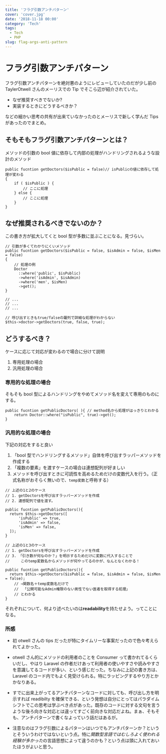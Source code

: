 ```yaml
---
title: 'フラグ引数アンチパターン'
cover: 'cover.jpg'
date: '2018-11-18 00:00'
category: 'Tech'
tags:
  - Tech
  - PHP
slug: flag-args-anti-pattern
---
```


# フラグ引数アンチパターン

フラグ引数アンチパターンを絶対悪のようにレビューしていたのだが少し前の TaylerOtwell さんのメーリスでの Tip でそこら辺が紹介されていた。

- なぜ推奨すべきでないか?
- 実装するときにどうするべきか？

などの細かい思考の共有が出来ていなかったのとメーリスで新しく学んだ Tips があったのでまとめ。

## そもそもフラグ引数アンチパターンとは？

メソッドの引数の bool 値に依存して内部の処理がハンドリングされるような設計のメソッド

```php{1}
public fucntion getDoctors($isPublic = false)// isPublicの値に依存して処理が変わる
{
    if ( $isPublic ) {
        // ここに処理
    } else {
        // ここに処理
    }
}
```

## なぜ推奨されるべきでないのか？

この書き方が拡大してくと bool 型が多数に並ぶことになる。見づらい。

```php{1-2,16-17}
// 引数が多くてわかりにくいメソッド
public fucntion getDoctors($isPublic = false, $isAdmin = false, $isMen = false)
{
    // 処理の例
    Doctor
      ::where('public', $isPublic)
      ->where('isAdmin', $isAdmin)
      ->where('men', $isMen)
      ->get();
}

// ...
// ...
// ...

// 呼び出すときもtrue/falseの羅列で詳細な処理がわからない
$this->doctor->getDoctors(true, false, true);
```

## どうするべき？

ケースに応じて対応が変わるので場合に分けて説明

1. 専用処理の場合
2. 汎用処理の場合

### 専用的な処理の場合

そもそも bool 型によるハンドリングをやめてメソッド名を変えて専用のものにする。

```php{1}
public fucntion getPublicDoctors( ){ // method名から処理がはっきりとわかる
    return Doctor::where("isPublic", true)->get();
}
```

### 汎用的な処理の場合

下記の対応をすると良い

1. 「bool 型でハンドリングするメソッド」自体を呼び出すラッパーメソッドを作成する
2. 「複数の要素」を渡すケースの場合は連想配列が好ましい
3. メソッドを呼び出すときに可読性を高めるためだけの変数代入を行う。（正式名称がおそらく無いので、`temp変数`と呼称する）

```php{1}
// 上述の1と2のケース
// 1. getDoctorsを呼び出すラッパーメソッドを作成
// 2. 連想配列で値を渡す。

public fucntion getPublicDoctors(){
  return $this->getDoctors([
      'isPublic' => true,
      'isAdmin' => false,
      'isMen' => false,
  ]);
}
```

```php{1,7}
// 上述の1と3のケース
// 1. getDoctorsを呼び出すラッパーメソッドを作成
// 3. 「引き数が何なのか？」を明示するためだけに変数に代入することで
//     このtemp変数名からメソッドが何やってるのかが、なんとなくわかる！

public fucntion getPublicDoctors(){
  return $this->getDoctors($isPublic = false, $isAdmin = false, $isMen = false);
    // →関数名＋temp変数名だけで
    //  「公開可能なAdmin権限のない男性でない医者を取得する処理」
    // とわかる
}
```

それぞれについて、何より述べたいのは**readability**を持たせよう。ってことになる。

### 所感

- 初 otwell さんの tips だったが特にタイムリーな事案だったので色々考えられてよかった。

- otwell さん的にメソッドの利用者のことを Consumer って書かれてるくらいだし、やはり Laravel の作者だけあって利用者の使いやすさや読みやすさを意識してるコードが多い、という感じだった。ちなみに上記の書き方は、Laravel のコード内でもよく見受けられる。特にラッピングするやり方とかかなりある。

- すでに出来上がってるアンチパターンなコードに対しても、呼び出し方を明示すれば readibilty を確保できる、という発想は自分にとってはパラダイムシフトでこの思考は学ぶべき点があった。既存のコードに対する文句を言うような後ろ向きな対応とは違ってすごく前向きな対応だよね。まぁ、そもそも、アンチパターンで書くなよっていう話だはあるが。

- 注意なのはフラグ引数によるパターンはいつでもアンチパターンか？というとそういうわけではないという点。特に*関数型言語ではむしろよく使われる経験が多かった*の言語思想によって違うのかも？という点は頭に入れておいたほうがよいと思う。
